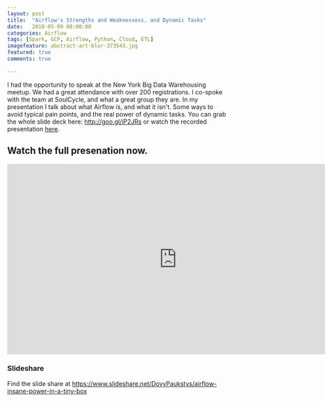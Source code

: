 ```yaml
---
layout: post
title:  "Airflow's Strengths and Weaknessess, and Dynamic Tasks"
date:   2018-05-09 08:00:00
categories: Airflow
tags: [Spark, GCP, Airflow, Python, Cloud, ETL]
imagefeature: abstract-art-blur-373543.jpg
featured: true
comments: true

---
```


I had the opportunity to speak at the New York Big Data Warehousing meetup. We had a great attendance with over 200 registrations. I co-spoke with the team at SoulCycle, and what a great group they are. In my presentation I talk about what Airflow is, and what it isn't. Some ways to avoid typical pain points, and the real power of dynamic tasks. You can grab the whole slide deck here: <a href="http://goo.gl/iP2JRs" target="_blank">http://goo.gl/iP2JRs</a> or watch the recorded presentation <a href="https://www.facebook.com/casertadata/videos/1770558789649087/">here</a>.

<!--more-->

## Watch the full presenation now.

<center><iframe src="https://www.facebook.com/plugins/video.php?href=https%3A%2F%2Fwww.facebook.com%2Fcasertadata%2Fvideos%2F1770558789649087%2F&show_text=0&width=780" width="780" height="439" style="border:none;overflow:hidden" scrolling="no" frameborder="0" allowTransparency="true" allowFullScreen="true"></iframe></center>

### Slideshare
Find the slide share at https://www.slideshare.net/DovyPaukstys/airflow-insane-power-in-a-tiny-box
